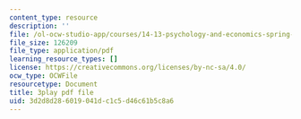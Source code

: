 ```yaml
---
content_type: resource
description: ''
file: /ol-ocw-studio-app/courses/14-13-psychology-and-economics-spring-2020/3d2d8d286019041dc1c5d46c61b5c8a6_bBOBSC16NLU.pdf
file_size: 126209
file_type: application/pdf
learning_resource_types: []
license: https://creativecommons.org/licenses/by-nc-sa/4.0/
ocw_type: OCWFile
resourcetype: Document
title: 3play pdf file
uid: 3d2d8d28-6019-041d-c1c5-d46c61b5c8a6
---
```


